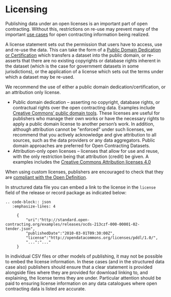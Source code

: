 # Licensing

Publishing data under an open licenses is an important part of open contracting. Without this, restrictions on re-use may prevent many of the important [use cases](../../../../getting_started/use_cases/) for open contracting information being realized.

A license statement sets out the permission that users have to access, use and re-use the data. This can take the form of a [Public Domain Dedication or Certification](http://creativecommons.org/publicdomain/) which transfers a dataset into the public domain, or re-asserts that there are no existing copyrights or database rights inherent in the dataset (which is the case for government datasets in some jurisdictions), or the application of a license which sets out the terms under which a dataset may be re-used.

We recommend the use of either a public domain dedication/certification, or an attribution only license.

* Public domain dedication – asserting no copyright, database rights, or contractual rights over the open contracting data. Examples include [Creative Commons’ public domain tools](http://creativecommons.org/publicdomain/). These licenses are useful for publishers who manage their own works or have the necessary rights to apply a public domain license to another person’s work. In addition, although attribution cannot be "enforced" under such licenses, we recommend that you actively acknowledge and give attribution to all sources, such as the data providers or any data aggregators. Public domain approaches are preferred for Open Contracting Datasets.
* Attribution-only open licenses – licenses that allow for use and reuse, with the only restriction being that attribution (credit) be given. A examples includes the [Creative Commons Attribution licenses 4.0](http://creativecommons.org/licenses/by/4.0/)

When using custom licenses, publishers are encouraged to check that they are [compliant with the Open Definition](http://opendefinition.org/licenses/).

In structured data file you can embed a link to the license in the `license` field of the release or record package as indicated below:

```eval_rst
.. code-block:: json
   :emphasize-lines: 4
     
     {
         "uri":"http://standard.open-contracting.org/examples/releases/ocds-213czf-000-00001-02-tender.json",
         "publishedDate":"2010-03-01T09:30:00Z",
         "license":"http://opendatacommons.org/licenses/pddl/1.0/",
         "...":"..."
     }
```

In individual CSV files or other models of publishing, it may not be possible to embed the license information. In these cases (and in the structured data case also) publishers should ensure that a clear statement is provided alongside files where they are provided for download linking to, and explaining, the license terms they are under. Particular attention should be paid to ensuring license information on any data catalogues where open contracting data is listed are accurate.